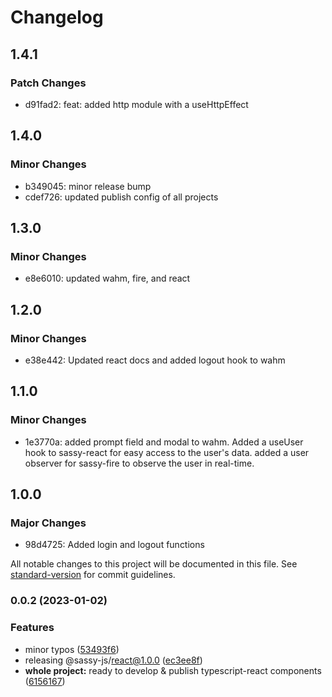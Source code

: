 # Changelog

## 1.4.1

### Patch Changes

- d91fad2: feat: added http module with a useHttpEffect

## 1.4.0

### Minor Changes

- b349045: minor release bump
- cdef726: updated publish config of all projects

## 1.3.0

### Minor Changes

- e8e6010: updated wahm, fire, and react

## 1.2.0

### Minor Changes

- e38e442: Updated react docs and added logout hook to wahm

## 1.1.0

### Minor Changes

- 1e3770a: added prompt field and modal to wahm. Added a useUser hook to sassy-react for easy access to the user's data. added a user observer for sassy-fire to observe the user in real-time.

## 1.0.0

### Major Changes

- 98d4725: Added login and logout functions

All notable changes to this project will be documented in this file. See [standard-version](https://github.com/conventional-changelog/standard-version) for commit guidelines.

### 0.0.2 (2023-01-02)

### Features

- minor typos ([53493f6](https://github.com/kashan-ahmad/sassy-react/commit/53493f63e4440381a5fd1383f54e68a0e70181e0))
- releasing @sassy-js/react@1.0.0 ([ec3ee8f](https://github.com/kashan-ahmad/sassy-react/commit/ec3ee8f56677a3ef011b871344ac607819f26cc4))
- **whole project:** ready to develop & publish typescript-react components ([6156167](https://github.com/kashan-ahmad/sassy-react/commit/6156167ead3446f68589e906e41d81fd03856a53))
